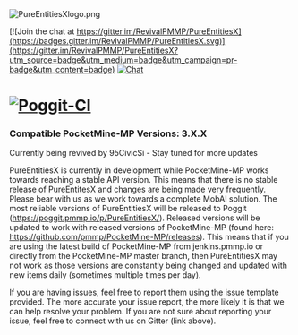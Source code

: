 <img src="https://github.com/RevivalPMMP/PureEntitiesX/blob/master/PureEntitiesXlogo.png?raw=true" alt="PureEntitiesXlogo.png"/>

[![Join the chat at https://gitter.im/RevivalPMMP/PureEntitiesX](https://badges.gitter.im/RevivalPMMP/PureEntitiesX.svg)](https://gitter.im/RevivalPMMP/PureEntitiesX?utm_source=badge&utm_medium=badge&utm_campaign=pr-badge&utm_content=badge)
[![Chat](https://img.shields.io/badge/chat-on%20discord-7289da.svg)](https://discord.gg/6Kcx3kK)

[![Poggit-CI](https://poggit.pmmp.io/ci.badge/RevivalPMMP/PureEntitiesX/PureEntitiesX)](https://poggit.pmmp.io/ci/RevivalPMMP/PureEntitiesX/PureEntitiesX)
=====

### Compatible PocketMine-MP Versions: 3.X.X
Currently being revived by 95CivicSi - Stay tuned for more updates

PureEntitiesX is currently in development while PocketMine-MP works towards reaching a stable API version.  This means that there is no stable release of PureEntitesX and changes are being made very frequently.  Please bear with us as we work towards a complete MobAI solution.  The most reliable versions of PureEntitiesX will be released to Poggit (https://poggit.pmmp.io/p/PureEntitiesX/).  Released versions will be updated to work with released versions of PocketMine-MP (found here: https://github.com/pmmp/PocketMine-MP/releases).  This means that if you are using the latest build of PocketMine-MP from jenkins.pmmp.io or directly from the PocketMine-MP master branch, then PureEntitiesX may not work as those versions are constantly being changed and updated with new items daily (sometimes multiple times per day).

If you are having issues, feel free to report them using the issue template provided.  The more accurate your issue report, the more likely it is that we can help resolve your problem.  If you are not sure about reporting your issue, feel free to connect with us on Gitter (link above).
